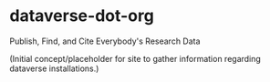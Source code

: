 dataverse-dot-org
=================

Publish, Find, and Cite Everybody's Research Data

(Initial concept/placeholder for site to gather information regarding dataverse installations.)


